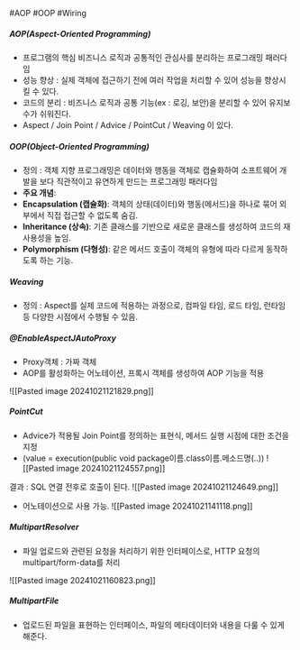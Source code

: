 #AOP #OOP  #Wiring

##### AOP(Aspect-Oriented Programming)
- 프로그램의 핵심 비즈니스 로직과 공통적인 관심사를 분리하는 프로그래밍 패러다임
- 성능 향상 : 실제 객체에 접근하기 전에 여러 작업을 처리할 수 있어 성능을 향상시킬 수 있다.
- 코드의 분리 : 비즈니스 로직과 공통 기능(ex : 로깅, 보안)을 분리할 수 있어 유지보수가 쉬워진다.
- Aspect / Join Point / Advice / PointCut / Weaving 이 있다. 
##### OOP(Object-Oriented Programming)
- 정의 : 객체 지향 프로그래밍은 데이터와 행동을 객체로 캡슐화하여 소프트웨어 개발을 보다 직관적이고 유연하게 만드는 프로그래밍 패러다임 
- **주요 개념**:
- **Encapsulation (캡슐화)**: 객체의 상태(데이터)와 행동(메서드)을 하나로 묶어 외부에서 직접 접근할 수 없도록 숨김.
- **Inheritance (상속)**: 기존 클래스를 기반으로 새로운 클래스를 생성하여 코드의 재사용성을 높임.
- **Polymorphism (다형성)**: 같은 메서드 호출이 객체의 유형에 따라 다르게 동작하도록 하는 기능.
##### Weaving
- 정의 : Aspect를 실제 코드에 적용하는 과정으로, 컴파일 타임, 로드 타임, 런타임 등 다양한 시점에서 수행될 수 있음. 
##### @EnableAspectJAutoProxy
- Proxy객체 : 가짜 객체 
- AOP를 활성화하는 어노테이션, 프록시 객체를 생성하여 AOP 기능을 적용 

![[Pasted image 20241021121829.png]]

##### PointCut
- Advice가 적용될 Join Point를 정의하는 표현식, 메서드 실행 시점에 대한 조건을 지정 
- (value = execution(public void package이름.class이름.메소드명(..))
![[Pasted image 20241021124557.png]]

결과 : SQL 연결 전후로 호출이 된다. 
![[Pasted image 20241021124649.png]]

- 어노테이션으로 사용 가능.
![[Pasted image 20241021141118.png]]


##### MultipartResolver
- 파일 업로드와 관련된 요청을 처리하기 위한 인터페이스로, HTTP 요청의 multipart/form-data를 처리

![[Pasted image 20241021160823.png]]


##### MultipartFile
- 업로드된 파일을 표현하는 인터페이스, 파일의 메타데이터와 내용을 다룰 수 있게 해준다.

